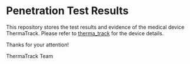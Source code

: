 # Penetration Test Results
This repository stores the test results and evidence of the medical device ThermaTrack. Please refer to [therma_track](https://github.com/JHU-EN-601-644-S25/therma_track) for the device details. 

Thanks for your attention!

ThermaTrack Team
